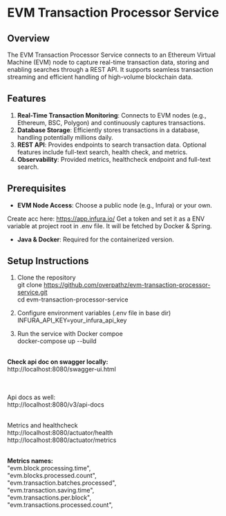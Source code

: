 # EVM Transaction Processor Service

## Overview

The EVM Transaction Processor Service connects to an Ethereum Virtual Machine (EVM) node to capture real-time transaction data, storing and enabling searches through a REST API. It supports seamless transaction streaming and efficient handling of high-volume blockchain data.

## Features

1. **Real-Time Transaction Monitoring**: Connects to EVM nodes (e.g., Ethereum, BSC, Polygon) and continuously captures transactions.
2. **Database Storage**: Efficiently stores transactions in a database, handling potentially millions daily.
3. **REST API**: Provides endpoints to search transaction data. Optional features include full-text search, health check, and metrics.
4. **Observability**: Provided metrics, healthcheck endpoint and full-text search.


## Prerequisites

- **EVM Node Access**: Choose a public node (e.g., Infura) or your own.

Create acc here: https://app.infura.io/
Get a token and set it as a ENV variable at project root in .env file. It will be fetched by Docker & Spring.

- **Java & Docker**: Required for the containerized version.

## Setup Instructions

1. Clone the repository<br>
git clone https://github.com/overpathz/evm-transaction-processor-service.git<br>
cd evm-transaction-processor-service<br>

2. Configure environment variables (.env file in base dir)<br>
INFURA_API_KEY=your_infura_api_key<br>

3. Run the service with Docker compoe<br>
docker-compose up --build<br><br>

<b>Check api doc on swagger locally:</b><br>
http://localhost:8080/swagger-ui.html<br><br>

<br>Api docs as well:</b><br>
http://localhost:8080/v3/api-docs<br>

<br>Metrics and healthcheck</b><br>
http://localhost:8080/actuator/health<br>
http://localhost:8080/actuator/metrics<br><br>

<b>Metrics names:</b><br>
"evm.block.processing.time",<br>
"evm.blocks.processed.count",<br>
"evm.transaction.batches.processed",<br>
"evm.transaction.saving.time",<br>
"evm.transactions.per.block",<br>
"evm.transactions.processed.count",<br><br>
